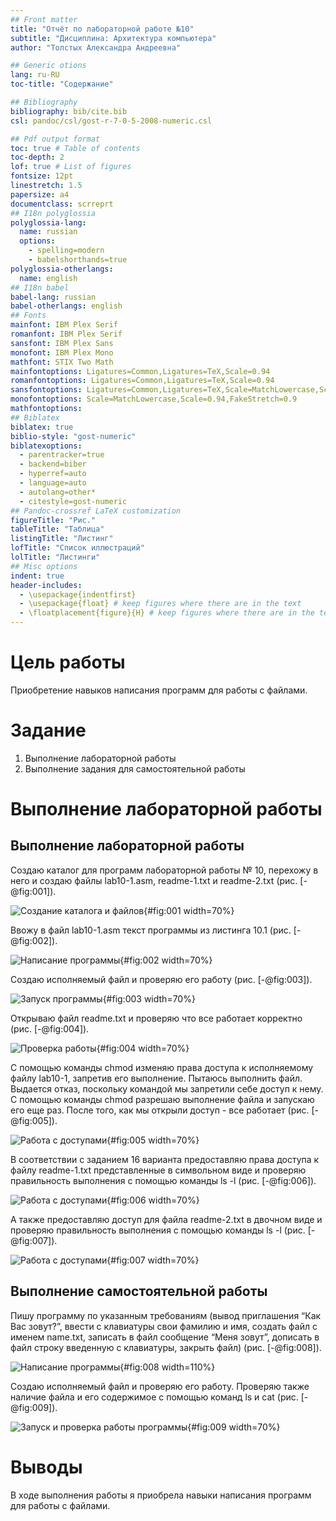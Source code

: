 ```yaml
---
## Front matter
title: "Отчёт по лабораторной работе №10"
subtitle: "Дисциплина: Архитектура компьютера"
author: "Толстых Александра Андреевна"

## Generic otions
lang: ru-RU
toc-title: "Содержание"

## Bibliography
bibliography: bib/cite.bib
csl: pandoc/csl/gost-r-7-0-5-2008-numeric.csl

## Pdf output format
toc: true # Table of contents
toc-depth: 2
lof: true # List of figures
fontsize: 12pt
linestretch: 1.5
papersize: a4
documentclass: scrreprt
## I18n polyglossia
polyglossia-lang:
  name: russian
  options:
	- spelling=modern
	- babelshorthands=true
polyglossia-otherlangs:
  name: english
## I18n babel
babel-lang: russian
babel-otherlangs: english
## Fonts
mainfont: IBM Plex Serif
romanfont: IBM Plex Serif
sansfont: IBM Plex Sans
monofont: IBM Plex Mono
mathfont: STIX Two Math
mainfontoptions: Ligatures=Common,Ligatures=TeX,Scale=0.94
romanfontoptions: Ligatures=Common,Ligatures=TeX,Scale=0.94
sansfontoptions: Ligatures=Common,Ligatures=TeX,Scale=MatchLowercase,Scale=0.94
monofontoptions: Scale=MatchLowercase,Scale=0.94,FakeStretch=0.9
mathfontoptions:
## Biblatex
biblatex: true
biblio-style: "gost-numeric"
biblatexoptions:
  - parentracker=true
  - backend=biber
  - hyperref=auto
  - language=auto
  - autolang=other*
  - citestyle=gost-numeric
## Pandoc-crossref LaTeX customization
figureTitle: "Рис."
tableTitle: "Таблица"
listingTitle: "Листинг"
lofTitle: "Список иллюстраций"
lolTitle: "Листинги"
## Misc options
indent: true
header-includes:
  - \usepackage{indentfirst}
  - \usepackage{float} # keep figures where there are in the text
  - \floatplacement{figure}{H} # keep figures where there are in the text
---
```


# Цель работы

Приобретение навыков написания программ для работы с файлами.

# Задание

1. Выполнение лабораторной работы
2. Выполнение задания для самостоятельной работы

# Выполнение лабораторной работы

## Выполнение лабораторной работы

Создаю каталог для программ лабораторной работы № 10, перехожу в него и создаю файлы lab10-1.asm, readme-1.txt и readme-2.txt (рис. [-@fig:001]).

![Создание каталога и файлов](image/img1.jpeg){#fig:001 width=70%}

Ввожу в файл lab10-1.asm текст программы из листинга 10.1 (рис. [-@fig:002]).

![Написание программы](image/img2.jpeg){#fig:002 width=70%}

Создаю исполняемый файл и проверяю его работу (рис. [-@fig:003]).

![Запуск программы](image/img3.jpeg){#fig:003 width=70%}

Открываю файл readme.txt и проверяю что все работает корректно (рис. [-@fig:004]).

![Проверка работы](image/img4.jpeg){#fig:004 width=70%}

С помощью команды chmod изменяю права доступа к исполняемому файлу lab10-1, запретив его выполнение. Пытаюсь выполнить файл. Выдается отказ, поскольку командой мы запретили себе доступ к нему. С помощью команды chmod разрешаю выполнение файла и запускаю его еще раз. После того, как мы открыли доступ - все работает (рис. [-@fig:005]).

![Работа с доступами](image/img5.jpeg){#fig:005 width=70%}

В соответствии с заданием 16 варианта предоставляю права доступа к файлу readme-1.txt представленные в символьном виде и проверяю правильность выполнения с помощью команды ls -l (рис. [-@fig:006]).

![Работа с доступами](image/img6.jpeg){#fig:006 width=70%}

А также предоставляю доступ для файла readme-2.txt в двочном виде и проверяю правильность выполнения с помощью команды ls -l (рис. [-@fig:007]).

![Работа с доступами](image/img7.jpeg){#fig:007 width=70%}

## Выполнение самостоятельной работы

Пишу программу по указанным требованиям (вывод приглашения “Как Вас зовут?”, ввести с клавиатуры свои фамилию и имя, создать файл с именем name.txt, записать в файл сообщение “Меня зовут”, дописать в файл строку введенную с клавиатуры, закрыть файл) (рис. [-@fig:008]).

![Написание программы](image/img8.jpeg){#fig:008 width=110%}

Создаю исполняемый файл и проверяю его работу. Проверяю также наличие файла и его содержимое с помощью команд ls и cat (рис. [-@fig:009]).

![Запуск и проверка работы программы](image/img9.jpeg){#fig:009 width=70%}

# Выводы

В ходе выполнения работы я приобрела навыки написания программ для работы с файлами.
